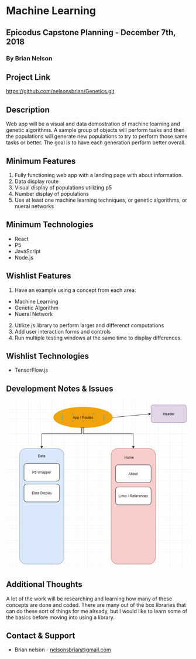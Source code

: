 # Machine Learning

## Epicodus Capstone Planning - December 7th, 2018

### By **Brian Nelson**

## Project Link
https://github.com/nelsonsbrian/Genetics.git

## Description

Web app will be a visual and data demostration of machine learning and genetic algorithms. A sample group of objects will perform tasks and then the populations will generate new populations to try to perform those same tasks or better. The goal is to have each generation perform better overall.

## Minimum Features

1. Fully functioning web app with a landing page with about information.
2. Data display route
3. Visual display of populations utilizing p5
4. Number display of populations
5. Use at least one machine learning techniques, or genetic algorithms, or nueral networks

## Minimum Technologies

* React
* P5
* JavaScript
* Node.js

## Wishlist Features
1. Have an example using a concept from each area: 
* Machine Learning
* Genetic Algorithm
* Nueral Network
2. Utilize js library to perform larger and differenct computations
3. Add user interaction forms and controls
4. Run multiple testing windows at the same time to display differences.

## Wishlist Technologies
* TensorFlow.js

## Development Notes & Issues

![Screenshot](./ComponentDiagram.png)

## Additional Thoughts

A lot of the work will be researching and learning how many of these concepts are done and coded. There are many out of the box libraries that can do these sort of things for me already, but I would like to learn some of the basics before moving into using a library.

## Contact & Support

* Brian nelson - nelsonsbrian@gmail.com
